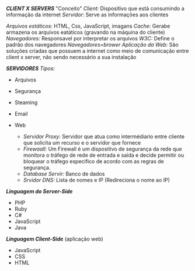 ***CLIENT X SERVERS***
"Conceito"
_Client:_ Dispositivo que está consumindo a informação da internet 
_Servidor:_ Serve as informações aos clientes

_Arquivos estáticos:_ HTML, Css, JavaScript, imagans 
_Cache:_ Gerabe armazena os arquivos eatáticos (gravando na máquina do cliente)
_Navegadores:_ Responsavel por interpretar os arquivos 
_W3C:_ Define o padrão dos navegadores 
*_Navegadores=brower_*
_Aplicação da Web:_ São soluções criadas que possuem a internet como meio de comunicação entre client x server, não sendo necessário a sua instalação

***SERVIDORES***
*_Tipos:_*
- Arquivos 
- Segurança 
- Steaming
- Email
- Web
  
  - _Servidor Proxy:_ Servidor que atua como intermédiario entre cliente que solicita um recurso e o servidor que fornece 
  - _Firewaall:_ Um Firewall é um dispositivo de segurança da rede que monitora o tráfego de rede de entrada e saída e decide permitir ou bloquear o tráfego especifico de acordo com as regras de segurança. 
  - _Database Servir:_ Banco de dados
  - _Srvidor DNS:_ Lista de nomes e IP (Redireciona o nome ao IP)

***Linguagem do Server-Side***
- PHP
- Ruby 
- C#
- JavaScript
- Java 
  
***Linguagem Client-Side*** (aplicação web)
- JavaScript 
- CSS
- HTML